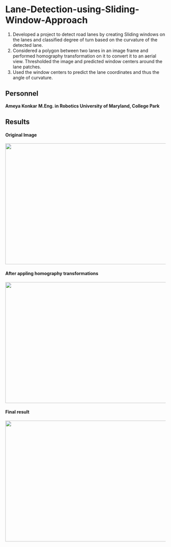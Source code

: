 # Lane-Detection-using-Sliding-Window-Approach

1.  Developed a project to detect road lanes by creating Sliding windows on the lanes and classified degree of turn based on the curvature of the detected lane.
2.  Considered a polygon between two lanes in an image frame and performed homography transformation on it to convert it to an aerial view. Thresholded the image and predicted  window centers around the lane patches.
3.  Used the window centers to predict the lane coordinates and thus the angle of curvature. 

## Personnel

**Ameya Konkar**
**M.Eng. in Robotics  University of Maryland, College Park**

## Results
#### Original Image
<img src="https://user-images.githubusercontent.com/78075049/222947402-0db3b611-ebe7-4da2-ab31-fe4a340041bf.png" width="700" height="380">

#### After appling homography transformations
<img src="https://user-images.githubusercontent.com/78075049/222947469-3a409a55-5391-4e4e-a483-0fc8b264748b.png" width="700" height="380">

#### Final result
<img src="https://user-images.githubusercontent.com/78075049/222947342-5e4a342a-4e3f-4dd3-8ab4-9a97812cebcd.png" width="700" height="380">


